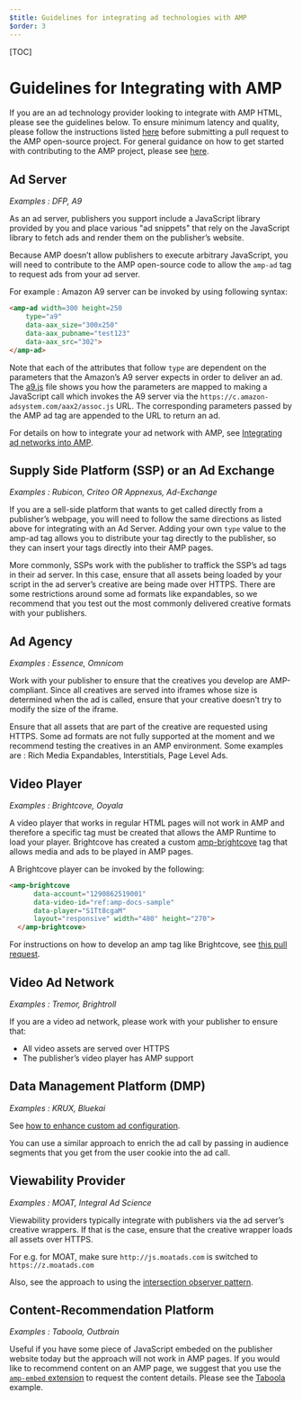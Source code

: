 ```yaml
---
$title: Guidelines for integrating ad technologies with AMP
$order: 3
---
```



[TOC]
# Guidelines for Integrating with AMP

If you are an ad technology provider looking to integrate with AMP HTML, please see the guidelines below.
To ensure minimum latency and quality, please follow the instructions listed [here](../3p/README.md#ads) before submitting a pull request to the AMP open-source project. For general guidance on how to get started with contributing to the AMP project, please see [here](../CONTRIBUTING.md).

## Ad Server

*Examples : DFP, A9*

As an ad server, publishers you support include a JavaScript library provided by you and place various "ad snippets" that rely on the JavaScript library to fetch ads and render them on the publisher’s website.

Because AMP doesn’t allow publishers to execute arbitrary JavaScript, you will need to contribute to the AMP open-source code to allow the `amp-ad` tag to request ads from your ad server.

For example : Amazon A9 server can be invoked by using following syntax:

```html
<amp-ad width=300 height=250
    type="a9"
    data-aax_size="300x250"
    data-aax_pubname="test123"
    data-aax_src="302">
</amp-ad>
```

Note that each of the attributes that follow `type` are dependent on the parameters that the Amazon’s A9 server expects in order to deliver an ad. The [a9.js](./a9.js) file shows you how the parameters are mapped to making a JavaScript call which invokes the A9 server via the `https://c.amazon-adsystem.com/aax2/assoc.js` URL. The corresponding parameters passed by the AMP ad tag are appended to the URL to return an ad.

For details on how to integrate your ad network with AMP, see [Integrating ad networks into AMP](https://github.com/ampproject/amphtml/blob/master/ads/README.md).

## Supply Side Platform (SSP) or an Ad Exchange

*Examples : Rubicon, Criteo OR Appnexus, Ad-Exchange*

If you are a sell-side platform that wants to get called directly from a publisher’s webpage, you will need to follow the same directions as listed above for integrating with an Ad Server. Adding your own `type` value to the amp-ad tag allows you to distribute your tag directly to the publisher, so they can insert your tags directly into their AMP pages.

More commonly, SSPs work with the publisher to traffick the SSP’s ad tags in their ad server. In this case, ensure that all assets being loaded by your script in the ad server’s creative are being made over HTTPS. There are some restrictions around some ad formats like expandables, so we recommend that you test out the most commonly delivered creative formats with your publishers.

## Ad Agency
*Examples : Essence, Omnicom*

Work with your publisher to ensure that the creatives you develop are AMP-compliant. Since all creatives are served into iframes whose size is determined when the ad is called, ensure that your creative doesn't try to modify the size of the iframe.

Ensure that all assets that are part of the creative are requested using HTTPS.
Some ad formats are not fully supported at the moment and we recommend testing the creatives in an AMP environment. Some examples are : Rich Media Expandables, Interstitials, Page Level Ads.

## Video Player

*Examples : Brightcove, Ooyala*

A video player that works in regular HTML pages will not work in AMP and therefore a specific tag must be created that allows the AMP Runtime to load your player.
Brightcove has created a custom [amp-brightcove](https://github.com/ampproject/amphtml/blob/master/extensions/amp-brightcove/amp-brightcove.md) tag that allows media and ads to be played in AMP pages.

A Brightcove player can be invoked by the following:

```html
<amp-brightcove
      data-account="1290862519001"
      data-video-id="ref:amp-docs-sample"
      data-player="S1Tt8cgaM"
      layout="responsive" width="480" height="270">
  </amp-brightcove>
```
For instructions on how to develop an amp tag like Brightcove, see  [this pull request](https://github.com/ampproject/amphtml/pull/1052).

## Video Ad Network

*Examples : Tremor, Brightroll*

If you are a video ad network, please work with your publisher to ensure that:

- All video assets are served over HTTPS
- The publisher’s video player has AMP support

## Data Management Platform (DMP)
*Examples : KRUX, Bluekai*

See [how to enhance custom ad configuration](https://www.ampproject.org/docs/reference/components/amp-ad#enhance-incoming-ad-configuration).

You can use a similar approach to enrich the ad call by passing in audience segments that you get from the user cookie into the ad call.

## Viewability Provider

*Examples : MOAT, Integral Ad Science*

Viewability providers typically integrate with publishers via the ad server’s creative wrappers. If that is the case, ensure that the creative wrapper loads all assets over HTTPS.

For e.g. for MOAT, make sure `http://js.moatads.com` is switched to  `https://z.moatads.com`

Also, see the approach to using the [intersection observer pattern](https://github.com/ampproject/amphtml/blob/master/ads/README.md#ad-viewability).

## Content-Recommendation Platform

*Examples : Taboola, Outbrain*

Useful if you have some piece of JavaScript embeded on the publisher website today but the approach will not work in AMP pages. If you would like to recommend content on an AMP page, we suggest that you use the [`amp-embed` extension](https://www.ampproject.org/docs/reference/components/amp-ad) to request the content details. Please see the [Taboola](https://github.com/ampproject/amphtml/blob/master/ads/taboola.md) example.
